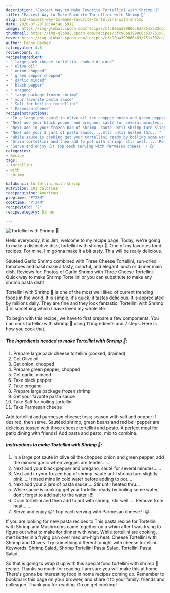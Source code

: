 ```yaml
---
description: "Easiest Way to Make Favorite Tortellini with Shrimp 🍤"
title: "Easiest Way to Make Favorite Tortellini with Shrimp 🍤"
slug: 132-easiest-way-to-make-favorite-tortellini-with-shrimp
date: 2020-07-28T10:44:48.591Z
image: https://img-global.cpcdn.com/recipes/cfc90aa399866c63/751x532cq70/tortellini-with-shrimp-🍤-recipe-main-photo.jpg
thumbnail: https://img-global.cpcdn.com/recipes/cfc90aa399866c63/751x532cq70/tortellini-with-shrimp-🍤-recipe-main-photo.jpg
cover: https://img-global.cpcdn.com/recipes/cfc90aa399866c63/751x532cq70/tortellini-with-shrimp-🍤-recipe-main-photo.jpg
author: Fanny Becker
ratingvalue: 4.6
reviewcount: 15
recipeingredient:
- " large pack cheese tortellini cooked drained"
- " Olive oil"
- " onion chopped"
- " green pepper chopped"
- " garlic minced"
- " black pepper"
- " oregano"
- " large package frozen shrimp"
- " your favorite pasta sauce"
- " Salt for boiling tortellini"
- " Parmesan cheese"
recipeinstructions:
- "In a large pot sauté in olive oil the chopped onion and green pepper, add the minced garlic when veggies are tender......."
- "Next add your black pepper and oregano, sauté for several minutes......"
- "Next add in your frozen bag of shrimp, sauté until shrimp turn slightly pink.....I rinsed mine in cold water before adding to pot...."
- "Next add your 2 jars of pasta sauce.....Stir until heated thru..."
- "While sauce is cooking get your tortellini ready by boiling some water, don’t forget to add salt to the water 💧!!!"
- "Drain tortellini and then add to pot with shrimp, stir well......Remove from heat......"
- "Serve and enjoy 😉! Top each serving with Parmesan cheese !! 😋"
categories:
- Recipe
tags:
- tortellini
- with
- shrimp

katakunci: tortellini with shrimp 
nutrition: 101 calories
recipecuisine: American
preptime: "PT28M"
cooktime: "PT34M"
recipeyield: "2"
recipecategory: Dinner

---
```



![Tortellini with Shrimp 🍤](https://img-global.cpcdn.com/recipes/cfc90aa399866c63/751x532cq70/tortellini-with-shrimp-🍤-recipe-main-photo.jpg)

Hello everybody, it is Jim, welcome to my recipe page. Today, we're going to make a distinctive dish, tortellini with shrimp 🍤. One of my favorites food recipes. For mine, I'm gonna make it a bit tasty. This will be really delicious.

Sautéed Garlic Shrimp combined with Three Cheese Tortellini, sun-dried tomatoes and basil make a tasty, colorful, and elegant lunch or dinner main dish. Reviews for: Photos of Garlic Shrimp with Three Cheese Tortellini. Quick way to make Shrimp Tortellini or you can substitute to make any shrimp pasta dish!

Tortellini with Shrimp 🍤 is one of the most well liked of current trending foods in the world. It is simple, it's quick, it tastes delicious. It is appreciated by millions daily. They are fine and they look fantastic. Tortellini with Shrimp 🍤 is something which I have loved my whole life.


To begin with this recipe, we have to first prepare a few components. You can cook tortellini with shrimp 🍤 using 11 ingredients and 7 steps. Here is how you cook that.

<!--inarticleads1-->

##### The ingredients needed to make Tortellini with Shrimp 🍤:

1. Prepare  large pack cheese tortellini (cooked, drained)
1. Get  Olive oil
1. Get  onion, chopped
1. Prepare  green pepper, chopped
1. Get  garlic, minced
1. Take  black pepper
1. Take  oregano
1. Prepare  large package frozen shrimp
1. Get  your favorite pasta sauce
1. Take  Salt for boiling tortellini
1. Take  Parmesan cheese


Add tortellini and parmesan cheese; toss; season with salt and pepper if desired, then serve. Sautéed shrimp, green beans and red bell pepper are delicious tossed with three cheese tortellini and pesto. A perfect meal for patio dining with friends! Add pasta and pesto; mix to combine. 

<!--inarticleads2-->

##### Instructions to make Tortellini with Shrimp 🍤:

1. In a large pot sauté in olive oil the chopped onion and green pepper, add the minced garlic when veggies are tender.......
1. Next add your black pepper and oregano, sauté for several minutes......
1. Next add in your frozen bag of shrimp, sauté until shrimp turn slightly pink.....I rinsed mine in cold water before adding to pot....
1. Next add your 2 jars of pasta sauce.....Stir until heated thru...
1. While sauce is cooking get your tortellini ready by boiling some water, don’t forget to add salt to the water 💧!!!
1. Drain tortellini and then add to pot with shrimp, stir well......Remove from heat......
1. Serve and enjoy 😉! Top each serving with Parmesan cheese !! 😋


If you are looking for new pasta recipes to This pasta recipe for Tortellini with Shrimp and Mushrooms came together on a whim after I was trying to figure out what to make for dinner with what. While tortellini are cooking, melt butter in a frying pan over medium-high heat. Cheese Tortellini with Shrimp and Chives. Try something different tonight with cheese tortellini. Keywords: Shrimp Salad, Shrimp Tortellini Pasta Salad, Tortellini Pasta Salad. 

So that is going to wrap it up with this special food tortellini with shrimp 🍤 recipe. Thanks so much for reading. I am sure you will make this at home. There's gonna be interesting food in home recipes coming up. Remember to bookmark this page on your browser, and share it to your family, friends and colleague. Thank you for reading. Go on get cooking!
